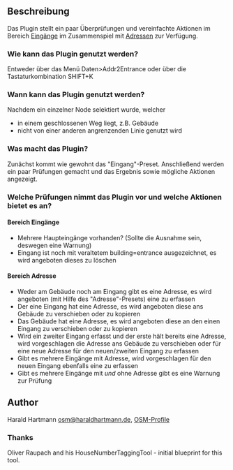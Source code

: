 ## Beschreibung
Das Plugin stellt ein paar Überprüfungen und vereinfachte Aktionen im Bereich [Eingänge](https://wiki.openstreetmap.org/wiki/Key:entrance) im Zusammenspiel mit [Adressen](https://wiki.openstreetmap.org/wiki/Key:addr) zur Verfügung.

### Wie kann das Plugin genutzt werden?
Entweder über das Menü Daten>Addr2Entrance oder über die Tastaturkombination SHIFT+K

### Wann kann das Plugin genutzt werden?
Nachdem ein einzelner Node selektiert wurde, welcher
- in einem geschlossenen Weg liegt, z.B. Gebäude
- nicht von einer anderen angrenzenden Linie genutzt wird

### Was macht das Plugin?
Zunächst kommt wie gewohnt das "Eingang"-Preset. Anschließend werden ein paar Prüfungen gemacht und das Ergebnis sowie mögliche Aktionen angezeigt.

### Welche Prüfungen nimmt das Plugin vor und welche Aktionen bietet es an?
#### Bereich Eingänge
- Mehrere Haupteingänge vorhanden? (Sollte die Ausnahme sein, deswegen eine Warnung)
- Eingang ist noch mit veraltetem building=entrance ausgezeichnet, es wird angeboten dieses zu löschen
#### Bereich Adresse
- Weder am Gebäude noch am Eingang gibt es eine Adresse, es wird angeboten (mit Hilfe des "Adresse"-Presets) eine zu erfassen
- Der eine Eingang hat eine Adresse, es wird angeboten diese ans Gebäude zu verschieben oder zu kopieren
- Das Gebäude hat eine Adresse, es wird angeboten diese an den einen Eingang zu verschieben oder zu kopieren
- Wird ein zweiter Eingang erfasst und der erste hält bereits eine Adresse, wird vorgeschlagen die Adresse ans Gebäude zu verschieben oder für eine neue Adresse für den neuen/zweiten Eingang zu erfassen
- Gibt es mehrere Eingänge mit Adresse, wird vorgeschlagen für den neuen Eingang ebenfalls eine zu erfassen
- Gibt es mehrere Eingänge mit *und* ohne Adresse gibt es eine Warnung zur Prüfung

## Author
Harald Hartmann <osm@haraldhartmann.de>, [OSM-Profile](https://wiki.openstreetmap.org/wiki/User:Haribo)

### Thanks
Oliver Raupach and his HouseNumberTaggingTool - initial blueprint for this tool.

